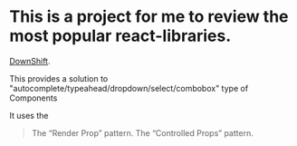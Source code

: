 # This is a project for me to review the most popular react-libraries.

[DownShift](https://github.com/facebookincubator/create-react-app/blob/master/packages/react-scripts/template/README.md).

This provides a solution to "autocomplete/typeahead/dropdown/select/combobox" type of Components

It uses the
> The “Render Prop” pattern.
> The “Controlled Props” pattern.
